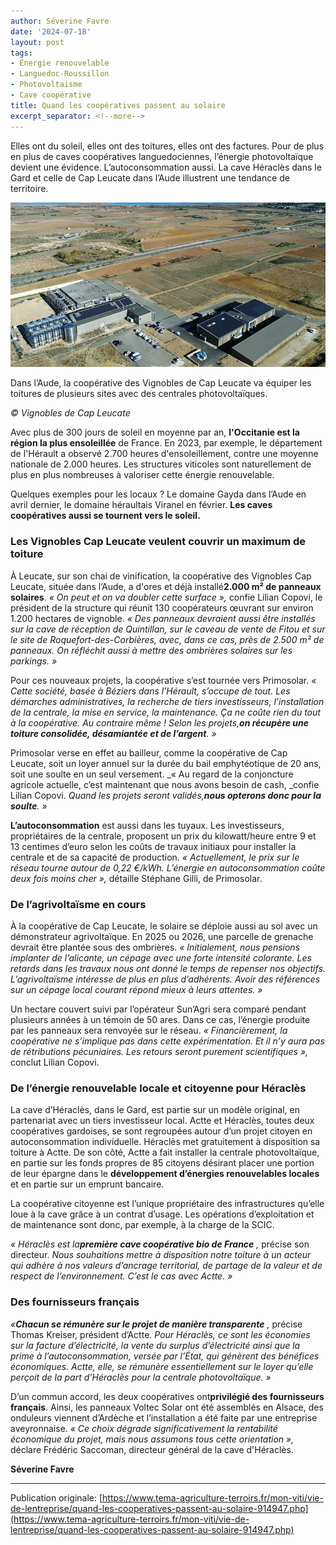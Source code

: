 ```yaml
---
author: Séverine Favre
date: '2024-07-18'
layout: post
tags:
- Énergie renouvelable
- Languedoc-Roussillon
- Photovoltaisme
- Cave coopérative
title: Quand les coopératives passent au solaire
excerpt_separator: <!--more-->
---
```


Elles ont du soleil, elles ont des toitures, elles ont des factures. Pour de plus en plus de caves coopératives languedociennes, l’énergie photovoltaïque devient une évidence. L’autoconsommation aussi. La cave Héraclès dans le Gard et celle de Cap Leucate dans l’Aude illustrent une tendance de territoire.

![](/assets/46964854ca24f6a12c7c39a238f761e6.jpg)
<!--more-->


Dans l’Aude, la coopérative des Vignobles de Cap Leucate va équiper les toitures de plusieurs sites avec des centrales photovoltaïques. 

_© Vignobles de Cap Leucate_



Avec plus de 300 jours de soleil en moyenne par an, **l'Occitanie est la région la plus ensoleillée** de France. En 2023, par exemple, le département de l'Hérault a observé 2.700 heures d'ensoleillement, contre une moyenne nationale de 2.000 heures. Les structures viticoles sont naturellement de plus en plus nombreuses à valoriser cette énergie renouvelable.

Quelques exemples pour les locaux ? Le domaine Gayda dans l’Aude en avril dernier, le domaine héraultais Viranel en février. **Les caves coopératives aussi se tournent vers le soleil.**

### Les Vignobles Cap Leucate veulent couvrir un maximum de toiture

À Leucate, sur son chai de vinification, la coopérative des Vignobles Cap Leucate, située dans l’Aude, a d'ores et déjà installé**2.000 m² de panneaux solaires**. _« On peut et on va doubler cette surface_  _»,_ confie Lilian Copovi, le président de la structure qui réunit 130 coopérateurs œuvrant sur environ 1.200 hectares de vignoble. _«_  _Des panneaux devraient aussi être installés sur la cave de réception de Quintillan, sur le caveau de vente de Fitou et sur le site de Roquefort-des-Corbières, avec, dans ce cas, près de 2.500_  _m² de panneaux. On réfléchit aussi à mettre des ombrières solaires sur les parkings._  _»_

Pour ces nouveaux projets, la coopérative s’est tournée vers Primosolar. _« Cette société, basée à Béziers dans l’Hérault, s’occupe de tout. Les démarches administratives, la recherche de tiers investisseurs, l’installation de la centrale, la mise en service, la maintenance. Ça ne coûte rien du tout à la coopérative. Au contraire même_  _! Selon les projets,**on récupère une toiture consolidée, désamiantée et de l’argent**. »_

Primosolar verse en effet au bailleur, comme la coopérative de Cap Leucate, soit un loyer annuel sur la durée du bail emphytéotique de 20 ans, soit une soulte en un seul versement. _« Au regard de la conjoncture agricole actuelle, c’est maintenant que nous avons besoin de cash, _confie Lilian Copovi. _Quand les projets seront validés,**nous opterons donc pour la soulte**. »_

**L’autoconsommation** est aussi dans les tuyaux. Les investisseurs, propriétaires de la centrale, proposent un prix du kilowatt/heure entre 9 et 13 centimes d’euro selon les coûts de travaux initiaux pour installer la centrale et de sa capacité de production. _« Actuellement, le prix sur le réseau tourne autour de 0,22_  _€/kWh. L’énergie en autoconsommation coûte deux fois moins cher »,_ détaille Stéphane Gilli, de Primosolar.

### De l’agrivoltaïsme en cours

À la coopérative de Cap Leucate, le solaire se déploie aussi au sol avec un démonstrateur agrivoltaïque. En 2025 ou 2026, une parcelle de grenache devrait être plantée sous des ombrières. _« Initialement, nous pensions implanter de l’alicante, un cépage avec une forte intensité colorante. Les retards dans les travaux nous ont donné le temps de repenser nos objectifs. L’agrivoltaïsme intéresse de plus en plus d’adhérents. Avoir des références sur un cépage local courant répond mieux à leurs attentes. »_

Un hectare couvert suivi par l’opérateur Sun’Agri sera comparé pendant plusieurs années à un témoin de 50 ares. Dans ce cas, l’énergie produite par les panneaux sera renvoyée sur le réseau. _« Financièrement, la coopérative ne s’implique pas dans cette expérimentation. Et il n’y aura pas de rétributions pécuniaires. Les retours seront purement scientifiques »,_ conclut Lilian Copovi.

### De l’énergie renouvelable locale et citoyenne pour Héraclès

La cave d’Héraclès, dans le Gard, est partie sur un modèle original, en partenariat avec un tiers investisseur local. Actte et Héraclès, toutes deux coopératives gardoises, se sont regroupées autour d’un projet citoyen en autoconsommation individuelle. Héraclès met gratuitement à disposition sa toiture à Actte. De son côté, Actte a fait installer la centrale photovoltaïque, en partie sur les fonds propres de 85 citoyens désirant placer une portion de leur épargne dans le **développement d’énergies renouvelables locales** et en partie sur un emprunt bancaire.

La coopérative citoyenne est l’unique propriétaire des infrastructures qu’elle loue à la cave grâce à un contrat d’usage. Les opérations d’exploitation et de maintenance sont donc, par exemple, à la charge de la SCIC.

_« Héraclès est la**première cave coopérative bio de France** ,_ précise son directeur. _Nous souhaitions mettre à disposition notre toiture à un acteur qui adhère à nos valeurs d’ancrage territorial, de partage de la valeur et de respect de l’environnement. C’est le cas avec Actte. »_

### Des fournisseurs français

_«**Chacun se rémunère sur le projet de manière transparente** ,_ précise Thomas Kreiser, président d’Actte. _Pour Héraclès, ce sont les économies sur la facture d’électricité, la vente du surplus d’électricité ainsi que la prime à l’autoconsommation, versée par l’État, qui génèrent des bénéfices économiques. Actte, elle, se rémunère essentiellement sur le loyer qu’elle perçoit de la part d’Héraclès pour la centrale photovoltaïque. »_

D’un commun accord, les deux coopératives ont**privilégié des fournisseurs français**. Ainsi, les panneaux Voltec Solar ont été assemblés en Alsace, des onduleurs viennent d’Ardèche et l’installation a été faite par une entreprise aveyronnaise. _« Ce choix dégrade significativement la rentabilité économique du projet, mais nous assumons tous cette orientation »,_ déclare Frédéric Saccoman, directeur général de la cave d'Héraclès.

**Séverine Favre**

----

Publication originale: [https://www.tema-agriculture-terroirs.fr/mon-viti/vie-de-lentreprise/quand-les-cooperatives-passent-au-solaire-914947.php](https://www.tema-agriculture-terroirs.fr/mon-viti/vie-de-lentreprise/quand-les-cooperatives-passent-au-solaire-914947.php)

